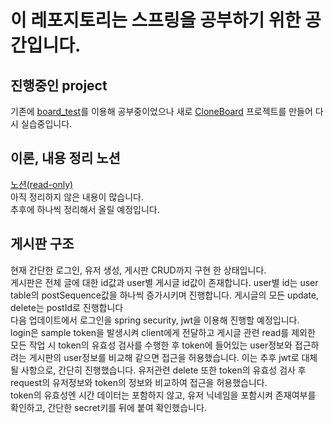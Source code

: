 # 이 레포지토리는 스프링을 공부하기 위한 공간입니다.

## 진행중인 project
기존에 [board_test](https://github.com/Park-SeungWoo/spring-board/tree/main/board_test)를 이용해 공부중이었으나 새로 [CloneBoard](https://github.com/Park-SeungWoo/spring-board/tree/main/CloneBoard) 프로젝트를 만들어 다시 실습중입니다.

## 이론, 내용 정리 노션
[노션(read-only)](https://spiky-house-f8d.notion.site/Spring-2a22644edb5245d5b8b84fc9c523cc94) <br/>
아직 정리하지 않은 내용이 많습니다. <br/>
추후에 하나씩 정리해서 올릴 예정입니다.

## 게시판 구조
현재 간단한 로그인, 유저 생성, 게시판 CRUD까지 구현 한 상태입니다.<br/>
게시판은 전체 글에 대한 id값과 user별 게시글 id값이 존재합니다. user별 id는 user table의 postSequence값을 하나씩 증가시키며 진행합니다. 게시글의 모든 update, delete는 postId로 진행합니다<br/>
다음 업데이트에서 로그인을 spring security, jwt을 이용해 진행할 예정입니다.<br/>
login은 sample token을 발생시켜 client에게 전달하고 게시글 관련 read를 제외한 모든 작업 시 token의 유효성 검사를 수행한 후 token에 들어있는 user정보와 접근하려는 게시판의 user정보를 비교해 같으면 접근을 허용했습니다.
이는 추후 jwt로 대체될 사항으로, 간단히 진행했습니다. 유저관련 delete 또한 token의 유효성 검사 후 request의 유저정보와 token의 정보와 비교하여 접근을 허용했습니다.<br/>
token의 유효성엔 시간 데이터는 포함하지 않고, 유저 닉네임을 포함시켜 존재여부를 확인하고, 간단한 secret키를 뒤에 붙여 확인했습니다.